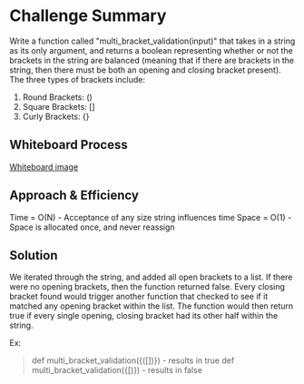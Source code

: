 # Challenge Summary

Write a function called "multi_bracket_validation(input)" that takes in a string as its only argument, and returns a boolean representing whether or not the brackets in the string are balanced (meaning that if there are brackets in the string, then there must be both an opening and closing bracket present). The three types of brackets include:

1. Round Brackets: ()
2. Square Brackets: []
3. Curly Brackets: {}

## Whiteboard Process

[Whiteboard image](CodeChallenge13.jpg)

## Approach & Efficiency

Time = O(N) - Acceptance of any size string influences time
Space = O(1) - Space is allocated once, and never reassign

## Solution

We iterated through the string, and added all open brackets to a list. If there were no opening brackets, then the function returned false. Every closing bracket found would trigger another function that checked to see if it matched any opening bracket within the list. The function would then return true if every single opening, closing bracket had its other half within the string.

Ex:
> def multi_bracket_validation({([])}) - results in true
> def multi_bracket_validation({[)}) - results in false
